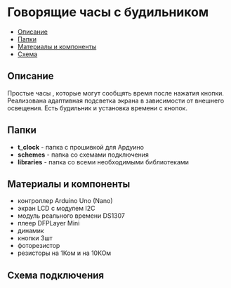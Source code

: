 # Говорящие часы с будильником
* [Описание](#chapter-0)
* [Папки](#chapter-1)
* [Материалы и компоненты](#chapter-2)
* [Схема](#chapter-3)


<a id="chapter-0"></a>
## Описание
Простые часы , которые могут сообщять время после нажатия кнопки.
Реализована адаптивная подсветка экрана в зависимости от внешнего освещения. 
Есть будильник и установка времени с кнопок.

<a id="chapter-1"></a>
## Папки
- **t_clock** - папка с прошивкой для Ардуино
- **schemes** - папка со схемами подключения
- **libraries** - папка со всеми необходимыми библиотеками

<a id="chapter-2"></a>
## Материалы и компоненты
- контроллер Arduino Uno (Nano)
- экран LCD с модулем I2C
- модуль реального времени DS1307
- плеер DFPLayer Mini
- динамик
- кнопки 3шт
- фоторезистор
- резисторы на 1Ком и на 10КОм


<a id="chapter-3"></a>
## Схема подключения


 
